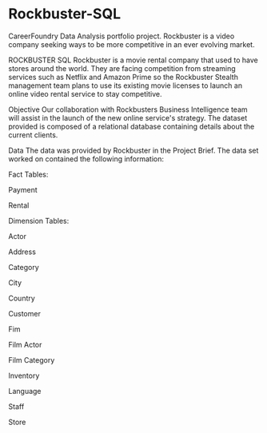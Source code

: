 # Rockbuster-SQL
CareerFoundry Data Analysis portfolio project. Rockbuster is a video company seeking ways to be more competitive in an ever evolving market.

ROCKBUSTER SQL
Rockbuster is a movie rental company that used to have stores around the world. They are facing competition from streaming services such as Netflix and Amazon Prime so the Rockbuster Stealth management team plans to use its existing movie licenses to launch an online video rental service to stay competitive.

Objective
Our collaboration with Rockbusters Business Intelligence team will assist in the launch of the new online service's strategy. The dataset provided is composed of a relational database containing details about the current clients.

Data
The data was provided by Rockbuster in the Project Brief. The data set worked on contained the following information:

Fact Tables:

Payment

Rental


Dimension Tables:

Actor

Address

Category

City

Country

Customer

Fim

Film Actor

Film Category

Inventory

Language

Staff

Store
